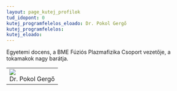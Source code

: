```yaml
---
layout: page_kutej_profilok
tud_idopont: 0
kutej_programfelelos_eloado: Dr. Pokol Gergő
kutej_programfelelos: 
kutej_eloado: 
---
```


Egyetemi docens, a BME Fúziós Plazmafizika Csoport vezetője, a tokamakok nagy barátja.


 <table class="picture">
<tr>
<td>

<div class="gallery">
    <img src="images/pokol_gergo.jpg" max-width="250" max-height="200">
  <div class="desc">Dr. Pokol Gergő</div>
</div>

</td>
</tr>
</table>
